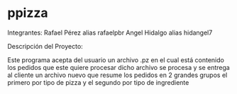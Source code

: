 # ppizza
Integrantes: 
Rafael Pérez alias rafaelpbr
Angel Hidalgo alias hidangel7

Descripción del Proyecto:

Este programa acepta del usuario un archivo .pz en el cual está contenido los pedidos que este quiere procesar
dicho archivo se procesa y se entrega al cliente un archivo nuevo que resume los pedidos en 2 grandes grupos
el primero por tipo de pizza y el segundo por tipo de ingrediente 
